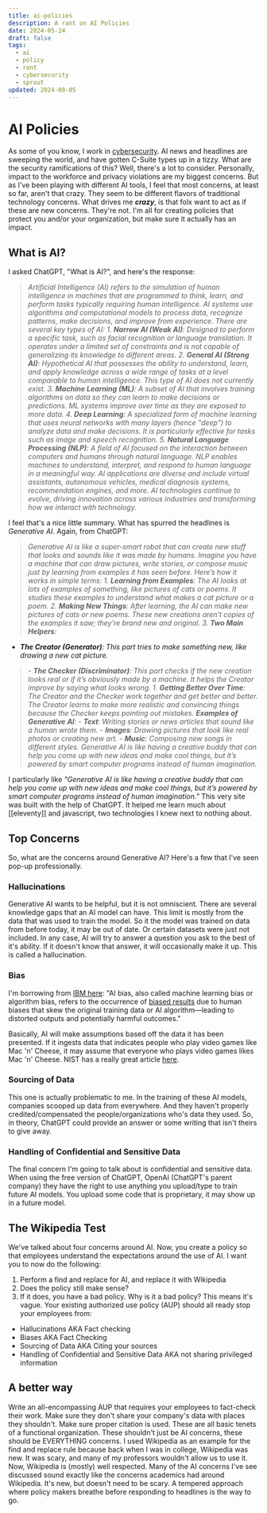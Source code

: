 ```yaml
---
title: ai-policies
description: A rant on AI Policies
date: 2024-05-24
draft: false
tags:
  - ai
  - policy
  - rant
  - cybersecurity
  - sprout
updated: 2024-08-05
---
```

# AI Policies

As some of you know, I work in [cybersecurity](https://mike.helmers.me/blog/cybersecurity). AI news and headlines are sweeping the world, and have gotten C-Suite types up in a tizzy. What are the security ramifications of this? Well, there's a lot to consider. Personally, impact to the workforce and privacy violations are my biggest concerns. But as I've been playing with different AI tools, I feel that most concerns, at least so far, aren't that crazy. They seem to be different flavors of traditional technology concerns. What drives me ***crazy***, is that folx want to act as if these are new concerns. They're not.
I'm all for creating policies that protect you and/or your organization, but make sure it actually has an impact.

## What is AI?

I asked ChatGPT, "What is AI?", and here's the response:
>*Artificial Intelligence (AI) refers to the simulation of human intelligence in machines that are programmed to think, learn, and perform tasks typically requiring human intelligence. AI systems use algorithms and computational models to process data, recognize patterns, make decisions, and improve from experience. There are several key types of AI:*
>*1. **Narrow AI (Weak AI)**: Designed to perform a specific task, such as facial recognition or language translation. It operates under a limited set of constraints and is not capable of generalizing its knowledge to different areas.*
>*2. **General AI (Strong AI)**: Hypothetical AI that possesses the ability to understand, learn, and apply knowledge across a wide range of tasks at a level comparable to human intelligence. This type of AI does not currently exist.*
>*3. **Machine Learning (ML)**: A subset of AI that involves training algorithms on data so they can learn to make decisions or predictions. ML systems improve over time as they are exposed to more data.*
>*4. **Deep Learning**: A specialized form of machine learning that uses neural networks with many layers (hence "deep") to analyze data and make decisions. It is particularly effective for tasks such as image and speech recognition.*
>*5. **Natural Language Processing (NLP)**: A field of AI focused on the interaction between computers and humans through natural language. NLP enables machines to understand, interpret, and respond to human language in a meaningful way.*
>*AI applications are diverse and include virtual assistants, autonomous vehicles, medical diagnosis systems, recommendation engines, and more. AI technologies continue to evolve, driving innovation across various industries and transforming how we interact with technology.*

I feel that's a nice little summary. What has spurred the headlines is *Generative AI*. Again, from ChatGPT:
>*Generative AI is like a super-smart robot that can create new stuff that looks and sounds like it was made by humans. Imagine you have a machine that can draw pictures, write stories, or compose music just by learning from examples it has seen before. Here’s how it works in simple terms:*
>*1. **Learning from Examples**: The AI looks at lots of examples of something, like pictures of cats or poems. It studies these examples to understand what makes a cat picture or a poem.*
>*2. **Making New Things**: After learning, the AI can make new pictures of cats or new poems. These new creations aren’t copies of the examples it saw; they’re brand new and original.*
>*3. **Two Main Helpers**:*

- ***The Creator (Generator)**: This part tries to make something new, like drawing a new cat picture.*

> *- **The Checker (Discriminator)**: This part checks if the new creation looks real or if it’s obviously made by a machine. It helps the Creator improve by saying what looks wrong.*
>*1. **Getting Better Over Time**: The Creator and the Checker work together and get better and better. The Creator learns to make more realistic and convincing things because the Checker keeps pointing out mistakes.*
>***Examples of Generative AI**:*
>*- **Text**: Writing stories or news articles that sound like a human wrote them.*
>*- **Images**: Drawing pictures that look like real photos or creating new art.*
>*- **Music**: Composing new songs in different styles.*
>*Generative AI is like having a creative buddy that can help you come up with new ideas and make cool things, but it’s powered by smart computer programs instead of human imagination.*

I particularly like *"Generative AI is like having a creative buddy that can help you come up with new ideas and make cool things, but it’s powered by smart computer programs instead of human imagination."* This very site was built with the help of ChatGPT. It helped me learn much about [[eleventy]] and javascript, two technologies I knew next to nothing about.

## Top Concerns

So, what are the concerns around Generative AI? Here's a few that I've seen pop-up professionally.

### Hallucinations

Generative AI wants to be helpful, but it is not omniscient. There are several knowledge gaps that an AI model can have. This limit is mostly from the data that was used to train the model. So it the model was trained on data from before today, it may be out of date. Or certain datasets were just not included. In any case, AI will try to answer a question you ask to the best of it's ability.
If it doesn't know that answer, it will occasionally make it up. This is called a hallucination.

### Bias

I'm borrowing from [IBM here](https://www.ibm.com/topics/ai-bias):
"AI bias, also called machine learning bias or algorithm bias, refers to the occurrence of [biased results](https://www.ibm.com/blog/shedding-light-on-ai-bias-with-real-world-examples/) due to human biases that skew the original training data or AI algorithm—leading to distorted outputs and potentially harmful outcomes."

Basically, AI will make assumptions based off the data it has been presented. If it ingests data that indicates people who play video games like Mac 'n' Cheese, it may assume that everyone who plays video games likes Mac 'n' Cheese. NIST has a really great article [here](https://www.nist.gov/news-events/news/2022/03/theres-more-ai-bias-biased-data-nist-report-highlights).

### Sourcing of Data

This one is actually problematic to me. In the training of these AI models, companies scooped up data from everywhere. And they haven't properly credited/compensated the people/organizations who's data they used. So, in theory, ChatGPT could provide an answer or some writing that isn't theirs to give away.

### Handling of Confidential and Sensitive Data

The final concern I'm going to talk about is confidential and sensitive data. When using the free version of ChatGPT, OpenAI (ChatGPT's parent company) they have the right to use anything you upload/type to train future AI models. You upload some code that is proprietary, it may show up in a future model.

## The Wikipedia Test

We've talked about four concerns around AI. Now, you create a policy so that employees understand the expectations around the use of AI. I want you to now do  the following:

1. Perform a find and replace for AI, and replace it with Wikipedia
2. Does the policy still make sense?
3. If it does, you have a bad policy.
Why is it a bad policy? This means it's vague. Your existing authorized use policy (AUP) should all ready stop your employees from:

- Hallucinations AKA Fact checking
- Biases  AKA Fact Checking
- Sourcing of Data AKA Citing your sources
- Handling of Confidential and Sensitive Data AKA not sharing privileged information

## A better way

Write an all-encompassing AUP that requires your employees to fact-check their work. Make sure they don't share your company's data with places they shouldn't. Make sure proper citation is used. These are all basic tenets of a functional organization. These shouldn't just be AI concerns, these should be EVERYTHING concerns. I used Wikipedia as an example for the find and replace rule because back when I was in college, Wikipedia was new. It was scary, and many of my professors wouldn't allow us to use it. Now, Wikipedia is (mostly) well respected. Many of the AI concerns I've see discussed sound exactly like the concerns academics had around Wikipedia. It's new, but doesn't need to be scary. A tempered approach where policy makers breathe before responding to headlines is the way to go.
